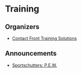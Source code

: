 # Training

## Organizers

* [Contact Front Training Solutions](https://contactfront.be/)

## Announcements

* [Sportschutters: P.E.W.](https://www.facebook.com/groups/1026560151536897/about)
